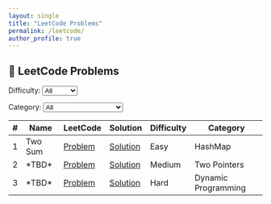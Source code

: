 ```yaml
---
layout: single
title: "LeetCode Problems"
permalink: /leetcode/
author_profile: true
---
```


## 🧠 LeetCode Problems

<div>
  <!-- Filters -->
  Difficulty:
  <select id="difficulty-filter" onchange="filterTable()">
    <option value="">All</option>
    <option value="Easy">Easy</option>
    <option value="Medium">Medium</option>
    <option value="Hard">Hard</option>
  </select>

  Category:
  <select id="category-filter" onchange="filterTable()">
    <option value="">All</option>
    <option value="Array">Array</option>
    <option value="HashMap">HashMap</option>
    <option value="Two Pointers">Two Pointers</option>
    <option value="Dynamic Programming">Dynamic Programming</option>
    <option value="Graph">Graph</option>
  </select>
</div>

<table id="problem-table">
  <thead>
    <tr>
      <th>#</th>
      <th>Name</th>
      <th>LeetCode</th>
      <th>Solution</th>
      <th>Difficulty</th>
      <th>Category</th>
    </tr>
  </thead>
  <tbody>
    <tr data-difficulty="Easy" data-category="HashMap">
      <td>1</td>
      <td>Two Sum</td>
      <td><a href="https://leetcode.com/problems/two-sum/">Problem</a></td>
      <td><a href="/leetcode/two-sum/">Solution</a></td>
      <td>Easy</td>
      <td>HashMap</td>
    </tr>
    <tr data-difficulty="Medium" data-category="Two Pointers">
      <td>2</td>
      <td>*TBD*</td>
      <td><a href="#">Problem</a></td>
      <td><a href="#">Solution</a></td>
      <td>Medium</td>
      <td>Two Pointers</td>
    </tr>
    <tr data-difficulty="Hard" data-category="Dynamic Programming">
      <td>3</td>
      <td>*TBD*</td>
      <td><a href="#">Problem</a></td>
      <td><a href="#">Solution</a></td>
      <td>Hard</td>
      <td>Dynamic Programming</td>
    </tr>
  </tbody>
</table>

<script>
  function filterTable() {
    const difficulty = document.getElementById('difficulty-filter').value;
    const category = document.getElementById('category-filter').value;
    const rows = document.querySelectorAll('#problem-table tbody tr');

    rows.forEach(row => {
      const rowDifficulty = row.getAttribute('data-difficulty');
      const rowCategory = row.getAttribute('data-category');
      const matchesDifficulty = !difficulty || rowDifficulty === difficulty;
      const matchesCategory = !category || rowCategory === category;
      row.style.display = matchesDifficulty && matchesCategory ? '' : 'none';
    });
  }
</script>
